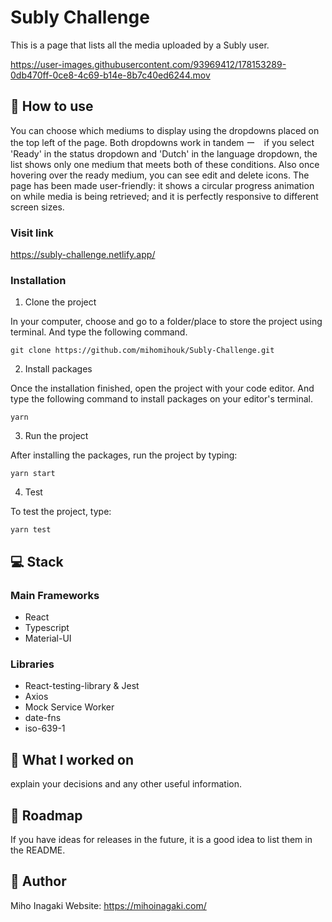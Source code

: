 # Subly Challenge

This is a page that lists all the media uploaded by a Subly user. 

https://user-images.githubusercontent.com/93969412/178153289-0db470ff-0ce8-4c69-b14e-8b7c40ed6244.mov


## 📖 How to use

You can choose which mediums to display using the dropdowns placed on the top left of the page. Both dropdowns work in tandem ー　if you select 'Ready' in the status dropdown and 'Dutch' in the language dropdown, the list shows only one medium that meets both of these conditions. 
Also once hovering over the ready medium, you can see edit and delete icons.
The page has been made user-friendly: it shows a circular progress animation on while media is being retrieved; and it is perfectly responsive to different screen sizes.

### Visit link

https://subly-challenge.netlify.app/

### Installation

1. Clone the project

In your computer, choose and go to a folder/place to store the project using terminal.
And type the following command.

```
git clone https://github.com/mihomihouk/Subly-Challenge.git
```

2. Install packages

Once the installation finished, open the project with your code editor.
And type the following command to install packages on your editor's terminal.

```
yarn 
```

3. Run the project

After installing the packages, run the project by typing:

```
yarn start
```

4. Test

To test the project, type: 

```
yarn test
```

## 💻 Stack

### Main Frameworks
- React
- Typescript
- Material-UI

### Libraries
- React-testing-library & Jest
- Axios
- Mock Service Worker
- date-fns
- iso-639-1 

## 💪 What I worked on

explain your decisions and any other useful information.

## 🚧 Roadmap

If you have ideas for releases in the future, it is a good idea to list them in the README.

## 🧑 Author

Miho Inagaki
Website: https://mihoinagaki.com/


